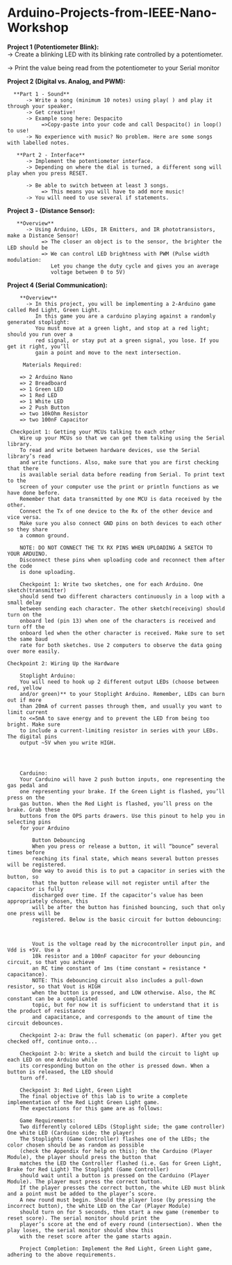# Arduino-Projects-from-IEEE-Nano-Workshop

**Project 1 (Potentiometer Blink):**  
 -> Create a blinking LED with its blinking rate controlled by a potentiometer. 
 
 -> Print the value being read from the potentiometer to your Serial monitor
 
**Project 2 (Digital vs. Analog, and PWM):**  
      
      **Part 1 - Sound**
          -> Write a song (minimum 10 notes) using play( ) and play it through your speaker.
          -> Get creative!
          -> Example song here: Despacito
               =>Copy-paste into your code and call Despacito() in loop() to use!
          -> No experience with music? No problem. Here are some songs with labelled notes.
     
       **Part 2 - Interface**
          -> Implement the potentiometer interface.
          -> Depending on where the dial is turned, a different song will play when you press RESET.

          -> Be able to switch between at least 3 songs.
               => This means you will have to add more music!
          -> You will need to use several if statements.
 **Project 3 - (Distance Sensor):** 
  
       **Overview**
          -> Using Arduino, LEDs, IR Emitters, and IR phototransistors, make a Distance Sensor!
               => The closer an object is to the sensor, the brighter the LED should be
               => We can control LED brightness with PWM (Pulse width modulation: 
                  Let you change the duty cycle and gives you an average 
                  voltage between 0 to 5V)
       
 

 
**Project 4 (Serial Communication):**  

        **Overview**
          -> In this project, you will be implementing a 2-Arduino game called Red Light, Green Light. 
             In this game you are a carduino playing against a randomly generated stoplight: 
             You must move at a green light, and stop at a red light; should you run over a 
             red signal, or stay put at a green signal, you lose. If you get it right, you’ll 
             gain a point and move to the next intersection.
             
         Materials Required:
	      
		=> 2 Arduino Nano
		=> 2 Breadboard
		=> 1 Green LED
		=> 1 Red LED
		=> 1 White LED
		=> 2 Push Button
		=> two 10kOhm Resistor
		=> two 100nF Capacitor
	   
	 Checkpoint 1: Getting your MCUs talking to each other	
		Wire up your MCUs so that we can get them talking using the Serial library. 
		To read and write between hardware devices, use the Serial library’s read 
		and write functions. Also, make sure that you are first checking that there 
		is available serial data before reading from Serial. To print text to the
		screen of your computer use the print or println functions as we have done before.
		Remember that data transmitted by one MCU is data received by the other. 
		Connect the Tx of one device to the Rx of the other device and vice versa.
		Make sure you also connect GND pins on both devices to each other so they share
		a common ground. 
		
		NOTE: DO NOT CONNECT THE TX RX PINS WHEN UPLOADING A SKETCH TO YOUR ARDUINO. 
		Disconnect these pins when uploading code and reconnect them after the code 
		is done uploading.

		Checkpoint 1: Write two sketches, one for each Arduino. One sketch(transmitter) 
		should send two different characters continuously in a loop with a small delay 
		between sending each character. The other sketch(receiving) should turn on the
		onboard led (pin 13) when one of the characters is received and turn off the 
		onboard led when the other character is received. Make sure to set the same baud 
		rate for both sketches. Use 2 computers to observe the data going over more easily.

	Checkpoint 2: Wiring Up the Hardware

		Stoplight Arduino: 
		You will need to hook up 2 different output LEDs (choose between red, yellow 
		and/or green)** to your Stoplight Arduino. Remember, LEDs can burn out if more 
		than 20mA of current passes through them, and usually you want to limit current 
		to <=5mA to save energy and to prevent the LED from being too bright. Make sure 
		to include a current-limiting resistor in series with your LEDs. The digital pins 
		output ~5V when you write HIGH.




		Carduino: 
		Your Carduino will have 2 push button inputs, one representing the gas pedal and 
		one representing your brake. If the Green Light is flashed, you’ll press on the 
		gas button. When the Red Light is flashed, you’ll press on the brake. Grab these
		buttons from the OPS parts drawers. Use this pinout to help you in selecting pins 
		for your Arduino

			Button Debouncing
			When you press or release a button, it will “bounce” several times before 
			reaching its final state, which means several button presses will be registered.
			One way to avoid this is to put a capacitor in series with the button, so 
			that the button release will not register until after the capacitor is fully 
			discharged over time. If the capacitor’s value has been appropriately chosen, this
			will be after the button has finished bouncing, such that only one press will be 
			registered. Below is the basic circuit for button debouncing:
			
			

			Vout is the voltage read by the microcontroller input pin, and Vdd is +5V. Use a 
			10k resistor and a 100nF capacitor for your debouncing circuit, so that you achieve
			an RC time constant of 1ms (time constant = resistance * capacitance).
			NOTE: This debouncing circuit also includes a pull-down resistor, so that Vout is HIGH
			when the button is pressed, and LOW otherwise. Also, the RC constant can be a complicated
			topic, but for now it is sufficient to understand that it is the product of resistance 
			and capacitance, and corresponds to the amount of time the circuit debounces. 
			
		Checkpoint 2-a: Draw the full schematic (on paper). After you get checked off, continue onto...
		
		Checkpoint 2-b: Write a sketch and build the circuit to light up each LED on one Arduino while
		its corresponding button on the other is pressed down. When a button is released, the LED should 
		turn off.

		Checkpoint 3: Red Light, Green Light
		The final objective of this lab is to write a complete implementation of the Red Light Green Light game.
		The expectations for this game are as follows:

		Game Requirements:
		Two differently colored LEDs (Stoplight side; the game controller) One white LED (Carduino side; the player)
		The Stoplights (Game Controller) flashes one of the LEDs; the color chosen should be as random as possible 
		(check the Appendix for help on this); On the Carduino (Player Module), the player should press the button that 
		matches the LED the Controller flashed (i.e. Gas for Green Light, Brake for Red Light) The Stoplight (Game Controller) 
		should wait until a button is pressed on the Carduino (Player Module). The player must press the correct button. 
		If the player presses the correct button, the white LED must blink and a point must be added to the player’s score. 
		A new round must begin. Should the player lose (by pressing the incorrect button), the white LED on the Car (Player Module) 
		should turn on for 5 seconds, then start a new game (remember to reset score). The serial monitor should print the 
		player’s score at the end of every round (intersection). When the play loses, the serial monitor should show this 
		with the reset score after the game starts again.

		Project Completion: Implement the Red Light, Green Light game, adhering to the above requirements.
 
 
